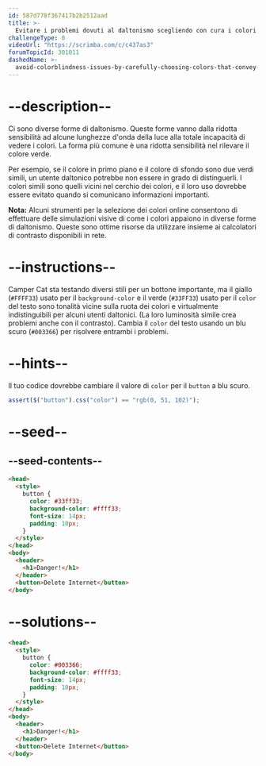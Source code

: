 ```yaml
---
id: 587d778f367417b2b2512aad
title: >-
  Evitare i problemi dovuti al daltonismo scegliendo con cura i colori che trasmettono informazioni
challengeType: 0
videoUrl: "https://scrimba.com/c/c437as3"
forumTopicId: 301011
dashedName: >-
  avoid-colorblindness-issues-by-carefully-choosing-colors-that-convey-information
---
```


# --description--

Ci sono diverse forme di daltonismo. Queste forme vanno dalla ridotta sensibilità ad alcune lunghezze d'onda della luce alla totale incapacità di vedere i colori. La forma più comune è una ridotta sensibilità nel rilevare il colore verde.

Per esempio, se il colore in primo piano e il colore di sfondo sono due verdi simili, un utente daltonico potrebbe non essere in grado di distinguerli. I colori simili sono quelli vicini nel cerchio dei colori, e il loro uso dovrebbe essere evitato quando si comunicano informazioni importanti.

**Nota:** Alcuni strumenti per la selezione dei colori online consentono di effettuare delle simulazioni visive di come i colori appaiono in diverse forme di daltonismo. Queste sono ottime risorse da utilizzare insieme ai calcolatori di contrasto disponibili in rete.

# --instructions--

Camper Cat sta testando diversi stili per un bottone importante, ma il giallo (`#FFFF33`) usato per il `background-color` e il verde (`#33FF33`) usato per il `color` del testo sono tonalità vicine sulla ruota dei colori e virtualmente indistinguibili per alcuni utenti daltonici. (La loro luminosità simile crea problemi anche con il contrasto). Cambia il `color` del testo usando un blu scuro (`#003366`) per risolvere entrambi i problemi.

# --hints--

Il tuo codice dovrebbe cambiare il valore di `color` per il `button` a blu scuro.

```js
assert($("button").css("color") == "rgb(0, 51, 102)");
```

# --seed--

## --seed-contents--

```html
<head>
  <style>
    button {
      color: #33ff33;
      background-color: #ffff33;
      font-size: 14px;
      padding: 10px;
    }
  </style>
</head>
<body>
  <header>
    <h1>Danger!</h1>
  </header>
  <button>Delete Internet</button>
</body>
```

# --solutions--

```html
<head>
  <style>
    button {
      color: #003366;
      background-color: #ffff33;
      font-size: 14px;
      padding: 10px;
    }
  </style>
</head>
<body>
  <header>
    <h1>Danger!</h1>
  </header>
  <button>Delete Internet</button>
</body>
```
